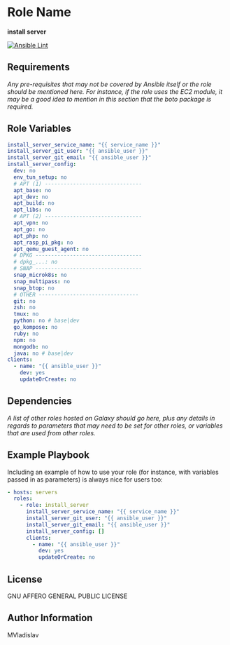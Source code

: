 # Role Name

**install server**

[![Ansible Lint](https://github.com/MVladislav/ansible-install-server/actions/workflows/ansible-lint.yml/badge.svg)](https://github.com/MVladislav/ansible-install-server/actions/workflows/ansible-lint.yml)

## Requirements

_Any pre-requisites that may not be covered by Ansible itself or the role should be mentioned here. For instance, if the role uses the EC2 module, it may be a good idea to mention in this section that the boto package is required._

## Role Variables

```yml
install_server_service_name: "{{ service_name }}"
install_server_git_user: "{{ ansible_user }}"
install_server_git_email: "{{ ansible_user }}"
install_server_config:
  dev: no
  env_tun_setup: no
  # APT (1) -------------------------------
  apt_base: no
  apt_dev: no
  apt_build: no
  apt_libs: no
  # APT (2) -------------------------------
  apt_vpn: no
  apt_go: no
  apt_php: no
  apt_rasp_pi_pkg: no
  apt_qemu_guest_agent: no
  # DPKG ----------------------------------
  # dpkg_...: no
  # SNAP ----------------------------------
  snap_microk8s: no
  snap_multipass: no
  snap_btop: no
  # OTHER --------------------------------
  git: no
  zsh: no
  tmux: no
  python: no # base|dev
  go_kompose: no
  ruby: no
  npm: no
  mongodb: no
  java: no # base|dev
clients:
  - name: "{{ ansible_user }}"
    dev: yes
    updateOrCreate: no
```

## Dependencies

_A list of other roles hosted on Galaxy should go here, plus any details in regards to parameters that may need to be set for other roles, or variables that are used from other roles._

## Example Playbook

Including an example of how to use your role (for instance, with variables passed in as parameters) is always nice for users too:

```yml
- hosts: servers
  roles:
    - role: install_server
      install_server_service_name: "{{ service_name }}"
      install_server_git_user: "{{ ansible_user }}"
      install_server_git_email: "{{ ansible_user }}"
      install_server_config: []
      clients:
        - name: "{{ ansible_user }}"
          dev: yes
          updateOrCreate: no
```

## License

GNU AFFERO GENERAL PUBLIC LICENSE

## Author Information

MVladislav

